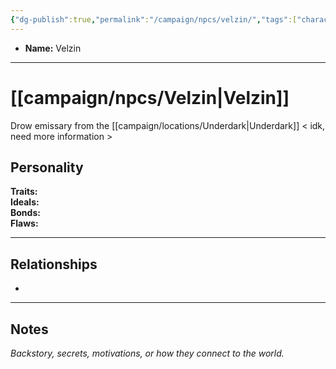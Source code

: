 ```yaml
---
{"dg-publish":true,"permalink":"/campaign/npcs/velzin/","tags":["character","npc"],"noteIcon":"","created":"2025-10-26T19:38:34.989-07:00","updated":"2025-10-27T16:39:01.525-07:00"}
---
```



<p><span><ul>
<li dir="auto"><strong>Name:</strong> Velzin</li>
</ul></span></p>

---

# [[campaign/npcs/Velzin\|Velzin]]
Drow emissary from the [[campaign/locations/Underdark\|Underdark]] < idk, need more information >
## Personality
**Traits:**  
**Ideals:**  
**Bonds:**  
**Flaws:**  

---

## Relationships
- 

---

## Notes
*Backstory, secrets, motivations, or how they connect to the world.*